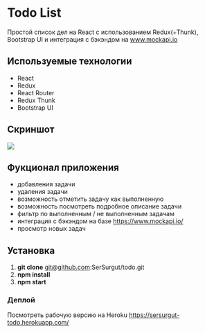 # Todo List 

Простой список дел на React с использованием Redux(+Thunk), Bootstrap UI и интеграция с бэкэндом на www.mockapi.io



## Используемые технологии

+ React
+ Redux
+ React Router
+ Redux Thunk
+ Bootstrap UI

## Скриншот

<img src="https://i.ibb.co/WGDz664/todo.png"/>

## Фукционал приложения
- добавления задачи
- удаления задачи
- возможность отметить задачу как выполненную
- возможность посмотреть подробное описание задачи
- фильтр по выполненным / не выполненным задачам
- интеграция с бэкэндом на базе https://www.mockapi.io/
- просмотр новых задач


## Установка

1. <b>git clone</b> git@github.com:SerSurgut/todo.git
2. <b>npm install</b>
2. <b>npm start</b>

### Деплой

Посмотреть рабочую версию на Heroku
https://sersurgut-todo.herokuapp.com/

